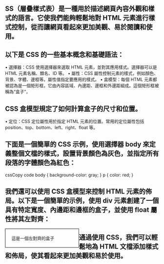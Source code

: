 ## SS（層疊樣式表）是一種用於描述網頁內容外觀和樣式的語言。它使我們能夠輕鬆地對 HTML 元素進行樣式控制，從而讓網頁看起來更加美觀、易於閱讀和使用。

## 以下是 CSS 的一些基本概念和基礎語法：
•	選擇器：CSS 使用選擇器來選取 HTML 元素，並對其應用樣式。選擇器可以是 HTML 元素名稱、類名、ID 等。
•	屬性：CSS 屬性控制元素的樣式，例如顏色、背景、字體、邊框等。屬性值指定要應用的樣式。
•	盒模型：每個 HTML 元素都被認為是一個矩形框，它由內容區域、內邊距、邊框和外邊距組成。這個矩形框被稱為“盒子”，

## CSS 盒模型規定了如何計算盒子的尺寸和位置。
•	定位：CSS 定位屬性用於指定 HTML 元素的位置。常用的定位屬性包括 position、top、bottom、left、right、float 等。

## 下面是一個簡單的 CSS 示例，使用選擇器 body 來定義整個文檔的樣式，設置背景顏色為灰色，並指定所有段落的字體顏色為紅色：
cssCopy code
body {
  background-color: gray;
}
p {
  color: red;
}
## 我們還可以使用 CSS 盒模型來控制 HTML 元素的佈局。以下是一個簡單的示例，使用 div 元素創建了一個具有特定寬度、內邊距和邊框的盒子，並使用 float 屬性將其左對齊：

<div style="width: 200px; padding: 20px; border: 1px solid black; float: left;"> 
這是一個左對齊的盒子 
</div> 

## 通過使用 CSS，我們可以輕鬆地為 HTML 文檔添加樣式和佈局，使其看起來更加美觀和易於使用。

